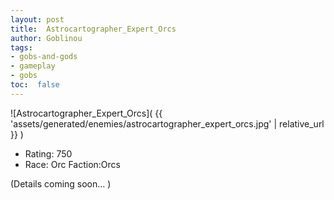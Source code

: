 ```yaml
---
layout: post
title:  Astrocartographer_Expert_Orcs
author: Goblinou
tags:
- gobs-and-gods
- gameplay
- gobs
toc:  false
---
```


![Astrocartographer_Expert_Orcs]( {{ 'assets/generated/enemies/astrocartographer_expert_orcs.jpg' | relative_url }} )
- Rating: 750
- Race: Orc  Faction:Orcs

(Details coming soon... )